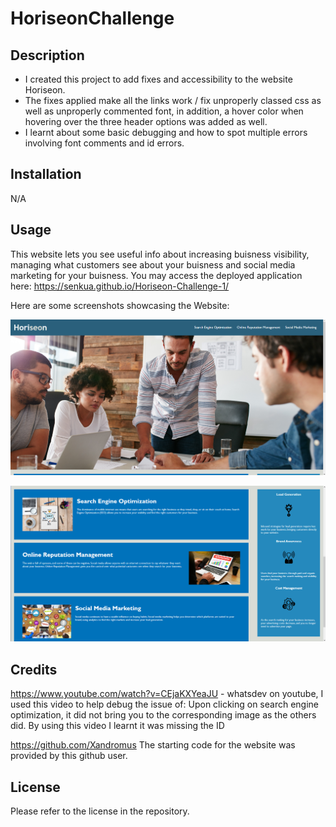 # HoriseonChallenge

## Description

- I created this project to add fixes and accessibility to the website Horiseon.
- The fixes applied make all the links work / fix unproperly classed css as well as unproperly commented font, in addition, a hover color when hovering over the three header options was added as well.
- I learnt about some basic debugging and how to spot multiple errors involving font comments and id errors.

## Installation

N/A

## Usage

This website lets you see useful info about increasing buisness visibility, managing what customers see about your buisness and social media marketing for your buisness. You may access the deployed application here: https://senkua.github.io/Horiseon-Challenge-1/ 

Here are some screenshots showcasing the Website: 

![Horiseon](assets\images\Horiseon1.png)

![Horiseon2](assets\images\Horiseon2.png)

## Credits

https://www.youtube.com/watch?v=CEjaKXYeaJU - whatsdev on youtube, I used this video to help debug the issue of: Upon clicking on search engine optimization, it did not bring you to the corresponding image as the others did. By using this video I learnt it was missing the ID

https://github.com/Xandromus The starting code for the website was provided by this github user. 


## License

Please refer to the license in the repository. 
